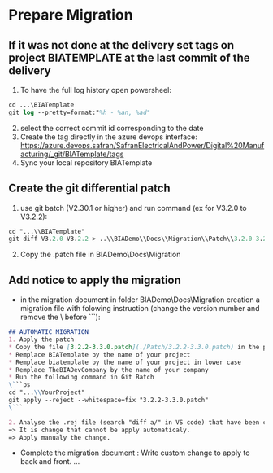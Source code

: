 # Prepare Migration

## If it was not done at the delivery set tags on project BIATEMPLATE at the last commit of the delivery
1. To have the full log history open powersheel:
```ps
cd ...\BIATemplate
git log --pretty=format:"%h - %an, %ad"
```
2. select the correct commit id corresponding to the date 
3. Create the tag directly in the azure devops interface:
https://azure.devops.safran/SafranElectricalAndPower/Digital%20Manufacturing/_git/BIATemplate/tags
4. Sync your local repository BIATemplate

## Create the git differential patch 
1. use git batch (V2.30.1 or higher) and run command (ex for V3.2.0 to V3.2.2):
```ps
cd "...\\BIATemplate"
git diff V3.2.0 V3.2.2 > ..\\BIADemo\\Docs\\Migration\\Patch\\3.2.0-3.2.2.patch
```

2. Copy the .patch file in BIADemo\Docs\Migration

## Add notice to apply the migration 
* in the migration document in folder BIADemo\Docs\Migration creation a migration file with folowing instruction (change the version number and remove the \ before ```):
```md
## AUTOMATIC MIGRATION
1. Apply the patch
* Copy the file [3.2.2-3.3.0.patch](./Patch/3.2.2-3.3.0.patch) in the project folder.
* Remplace BIATemplate by the name of your project
* Remplace biatemplate by the name of your project in lower case
* Remplace TheBIADevCompany by the name of your company
* Run the following command in Git Batch
\```ps
cd "...\\YourProject"
git apply --reject --whitespace=fix "3.2.2-3.3.0.patch"
\```

2. Analyse the .rej file (search "diff a/" in VS code) that have been created in your project folder
=> It is change that cannot be apply automaticaly.
=> Apply manualy the change.
```

* Complete the migration document : Write custom change to apply to back and front.
...
